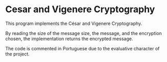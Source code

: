 # Cesar and Vigenere Cryptography

This program implements the César and Vigenere Cryptography.

By reading the size of the message size, the message, and the encryption chosen, the implementation returns the encrypted message.

The code is commented in Portuguese due to the evaluative character of the project.
